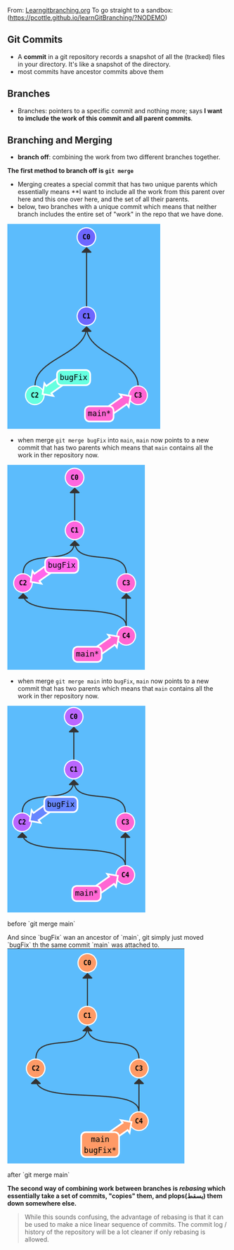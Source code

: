 From: [Learngitbranching.org](https://learngitbranching.org)
To go straight to a sandbox: (https://pcottle.github.io/learnGitBranching/?NODEMO)


## Git Commits
- A **commit** in a git repository records a snapshot of all the (tracked) files in your directory. It's like a snapshot of the directory.
- most commits have ancestor commits above them

## Branches

- Branches: pointers to a specific commit and nothing more; says **I want to imclude the work of this commit and all parent commits**.

## Branching and Merging

- **branch off**: combining the work from two different branches together.

**The first method to **branch off** is `git merge`**

- Merging creates a special commit that has two unique parents which essentially means **I want to include all the work from this parent over here and this one over here, and the set of all their parents.
- below, two branches with a unique commit which means that neither branch includes the entire set of "work" in the repo that we have done.

<div class="img-wrapper"><img src="git-images/1.png" alt="not found"></div>

- when merge `git merge bugFix` into `main`, `main` now points to a new commit that has two parents which means that `main` contains all the work in ther repository now.
<div class="img-wrapper"><img src="git-images/2.png" alt="not found"></div>


- when merge `git merge main` into `bugFix`, `main` now points to a new commit that has two parents which means that `main` contains all the work in ther repository now.
<div class="img-wrapper"><img src="git-images/3.png" alt="not found"><p>before `git merge main`</p></div>
And since `bugFix` wan an ancestor of `main`, git simply just moved `bugFix` th the same commit `main` was attached to.
<div class="img-wrapper"><img src="git-images/4.png" alt="not found"><p>after `git merge main`</p></div>

**The second way of combining work between branches is _rebasing_ which essentially take a set of commits, "copies" them, and plops(يسقط) them down somewhere else.**


> While this sounds confusing, the advantage of rebasing is that it can be used to make a nice linear sequence of commits. The commit log / history of the repository will be a lot cleaner if only rebasing is allowed.







